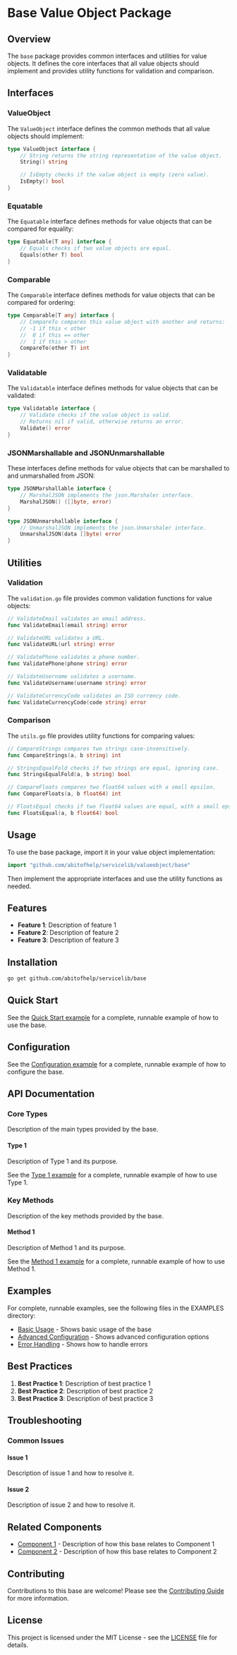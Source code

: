 # Base Value Object Package

## Overview

The `base` package provides common interfaces and utilities for value objects. It defines the core interfaces that all value objects should implement and provides utility functions for validation and comparison.

## Interfaces

### ValueObject

The `ValueObject` interface defines the common methods that all value objects should implement:

```go
type ValueObject interface {
    // String returns the string representation of the value object.
    String() string

    // IsEmpty checks if the value object is empty (zero value).
    IsEmpty() bool
}
```

### Equatable

The `Equatable` interface defines methods for value objects that can be compared for equality:

```go
type Equatable[T any] interface {
    // Equals checks if two value objects are equal.
    Equals(other T) bool
}
```

### Comparable

The `Comparable` interface defines methods for value objects that can be compared for ordering:

```go
type Comparable[T any] interface {
    // CompareTo compares this value object with another and returns:
    // -1 if this < other
    //  0 if this == other
    //  1 if this > other
    CompareTo(other T) int
}
```

### Validatable

The `Validatable` interface defines methods for value objects that can be validated:

```go
type Validatable interface {
    // Validate checks if the value object is valid.
    // Returns nil if valid, otherwise returns an error.
    Validate() error
}
```

### JSONMarshallable and JSONUnmarshallable

These interfaces define methods for value objects that can be marshalled to and unmarshalled from JSON:

```go
type JSONMarshallable interface {
    // MarshalJSON implements the json.Marshaler interface.
    MarshalJSON() ([]byte, error)
}

type JSONUnmarshallable interface {
    // UnmarshalJSON implements the json.Unmarshaler interface.
    UnmarshalJSON(data []byte) error
}
```

## Utilities

### Validation

The `validation.go` file provides common validation functions for value objects:

```go
// ValidateEmail validates an email address.
func ValidateEmail(email string) error

// ValidateURL validates a URL.
func ValidateURL(url string) error

// ValidatePhone validates a phone number.
func ValidatePhone(phone string) error

// ValidateUsername validates a username.
func ValidateUsername(username string) error

// ValidateCurrencyCode validates an ISO currency code.
func ValidateCurrencyCode(code string) error
```

### Comparison

The `utils.go` file provides utility functions for comparing values:

```go
// CompareStrings compares two strings case-insensitively.
func CompareStrings(a, b string) int

// StringsEqualFold checks if two strings are equal, ignoring case.
func StringsEqualFold(a, b string) bool

// CompareFloats compares two float64 values with a small epsilon.
func CompareFloats(a, b float64) int

// FloatsEqual checks if two float64 values are equal, with a small epsilon.
func FloatsEqual(a, b float64) bool
```

## Usage

To use the base package, import it in your value object implementation:

```go
import "github.com/abitofhelp/servicelib/valueobject/base"
```

Then implement the appropriate interfaces and use the utility functions as needed.

## Features

- **Feature 1**: Description of feature 1
- **Feature 2**: Description of feature 2
- **Feature 3**: Description of feature 3

## Installation

```bash
go get github.com/abitofhelp/servicelib/base
```

## Quick Start

See the [Quick Start example](../EXAMPLES/base/quickstart_example.go) for a complete, runnable example of how to use the base.

## Configuration

See the [Configuration example](../EXAMPLES/base/configuration_example.go) for a complete, runnable example of how to configure the base.

## API Documentation


### Core Types

Description of the main types provided by the base.

#### Type 1

Description of Type 1 and its purpose.

See the [Type 1 example](../EXAMPLES/base/type1_example.go) for a complete, runnable example of how to use Type 1.

### Key Methods

Description of the key methods provided by the base.

#### Method 1

Description of Method 1 and its purpose.

See the [Method 1 example](../EXAMPLES/base/method1_example.go) for a complete, runnable example of how to use Method 1.

## Examples

For complete, runnable examples, see the following files in the EXAMPLES directory:

- [Basic Usage](../EXAMPLES/base/basic_usage_example.go) - Shows basic usage of the base
- [Advanced Configuration](../EXAMPLES/base/advanced_configuration_example.go) - Shows advanced configuration options
- [Error Handling](../EXAMPLES/base/error_handling_example.go) - Shows how to handle errors

## Best Practices

1. **Best Practice 1**: Description of best practice 1
2. **Best Practice 2**: Description of best practice 2
3. **Best Practice 3**: Description of best practice 3

## Troubleshooting

### Common Issues

#### Issue 1

Description of issue 1 and how to resolve it.

#### Issue 2

Description of issue 2 and how to resolve it.

## Related Components

- [Component 1](../base1/README.md) - Description of how this base relates to Component 1
- [Component 2](../base2/README.md) - Description of how this base relates to Component 2

## Contributing

Contributions to this base are welcome! Please see the [Contributing Guide](../CONTRIBUTING.md) for more information.

## License

This project is licensed under the MIT License - see the [LICENSE](../LICENSE) file for details.
